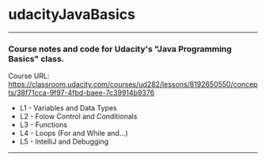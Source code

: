 # udacityJavaBasics
---

### Course notes and code for Udacity's "Java Programming Basics" class.

Course URL: https://classroom.udacity.com/courses/ud282/lessons/8192650550/concepts/38f71cca-9f97-4fbd-baee-7c39914b9376

* L1 - Variables and Data Types
* L2 - Folow Control and Conditionals
* L3 - Functions
* L4 - Loops (For and While and...)
* L5 - IntelliJ and Debugging

---
